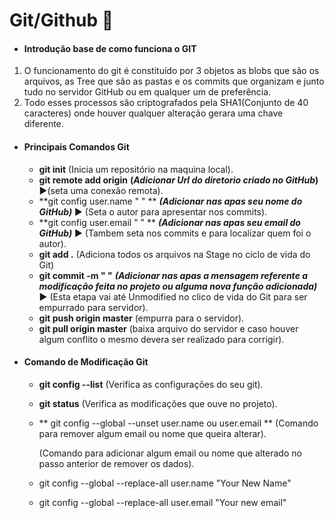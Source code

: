 # Git/Github  :book:

-  #### Introdução base de como funciona o GIT

1.  O funcionamento do git é constituído por 3 objetos as blobs que são os arquivos, as Tree que são as pastas e os commits que organizam e junto tudo no servidor GitHub ou em qualquer um de preferência.
2.  Todo esses processos são criptografados pela SHA1(Conjunto de 40 caracteres) onde houver qualquer alteração gerara uma chave diferente.

- #### Principais Comandos Git

  - **git init** (Inicia um repositório na maquina local).
  - **git remote add origin**  **(_Adicionar Url do diretorio criado no GitHub_)**  :arrow_forward:(seta uma conexão remota). 
  - **git config user.name " " ** **_(Adicionar nas apas seu nome do GitHub)_** :arrow_forward: (Seta o autor para apresentar nos commits).
  - **git config user.email " " ** **_(Adicionar nas apas seu email do GitHub)_** :arrow_forward: (Tambem seta nos commits e para localizar quem foi o autor).
  - **git add .** (Adiciona todos os arquivos na Stage no ciclo de vida do Git)
  - **git commit -m " "** **_(Adicionar nas apas a mensagem referente a modificação feita no projeto ou alguma nova função adicionada)_** :arrow_forward: (Esta etapa vai até Unmodified no clico de vida do Git para ser empurrado para servidor).
  - **git push origin master** (empurra para o servidor).
  - **git pull origin master**  (baixa arquivo do servidor e caso houver algum conflito o mesmo devera ser realizado para corrigir).

- #### Comando de Modificação Git

  - **git config --list** (Verifica as configurações do seu git).
  - **git status** (Verifica as modificações que ouve no projeto).
  - ** git config --global --unset user.name ou user.email ** (Comando para remover algum email ou nome que queira alterar).

    (Comando para adicionar algum email ou nome que alterado no passo anterior de remover os dados).
  - git config --global --replace-all user.name "Your New Name"   
  - git config --global --replace-all user.email "Your new email"

  



 



